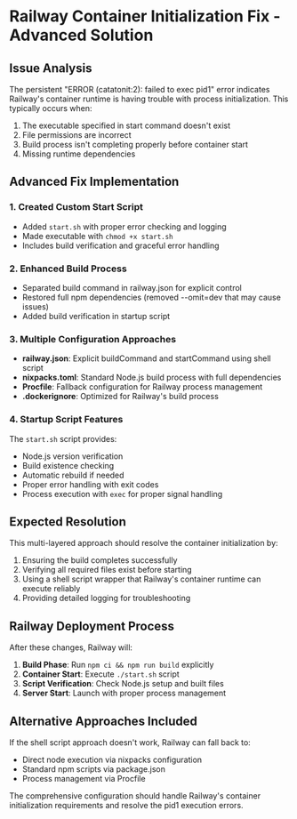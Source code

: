 # Railway Container Initialization Fix - Advanced Solution

## Issue Analysis
The persistent "ERROR (catatonit:2): failed to exec pid1" error indicates Railway's container runtime is having trouble with process initialization. This typically occurs when:

1. The executable specified in start command doesn't exist
2. File permissions are incorrect  
3. Build process isn't completing properly before container start
4. Missing runtime dependencies

## Advanced Fix Implementation

### 1. Created Custom Start Script
- Added `start.sh` with proper error checking and logging
- Made executable with `chmod +x start.sh`
- Includes build verification and graceful error handling

### 2. Enhanced Build Process
- Separated build command in railway.json for explicit control
- Restored full npm dependencies (removed --omit=dev that may cause issues)
- Added build verification in startup script

### 3. Multiple Configuration Approaches
- **railway.json**: Explicit buildCommand and startCommand using shell script
- **nixpacks.toml**: Standard Node.js build process with full dependencies
- **Procfile**: Fallback configuration for Railway process management
- **.dockerignore**: Optimized for Railway's build process

### 4. Startup Script Features
The `start.sh` script provides:
- Node.js version verification
- Build existence checking
- Automatic rebuild if needed
- Proper error handling with exit codes
- Process execution with `exec` for proper signal handling

## Expected Resolution

This multi-layered approach should resolve the container initialization by:
1. Ensuring the build completes successfully
2. Verifying all required files exist before starting
3. Using a shell script wrapper that Railway's container runtime can execute reliably
4. Providing detailed logging for troubleshooting

## Railway Deployment Process

After these changes, Railway will:
1. **Build Phase**: Run `npm ci && npm run build` explicitly
2. **Container Start**: Execute `./start.sh` script
3. **Script Verification**: Check Node.js setup and built files
4. **Server Start**: Launch with proper process management

## Alternative Approaches Included

If the shell script approach doesn't work, Railway can fall back to:
- Direct node execution via nixpacks configuration
- Standard npm scripts via package.json
- Process management via Procfile

The comprehensive configuration should handle Railway's container initialization requirements and resolve the pid1 execution errors.